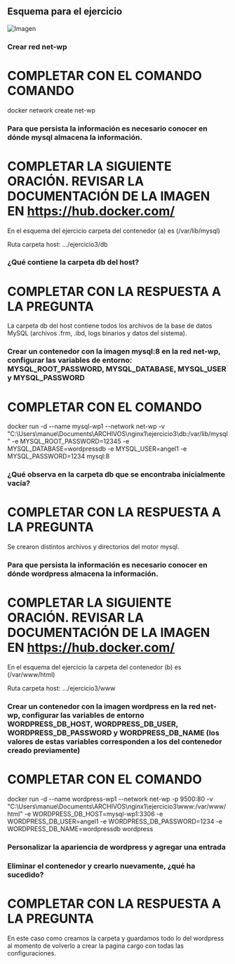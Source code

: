 ## Esquema para el ejercicio
![Imagen](esquema-ejercicio3.PNG)

### Crear red net-wp
# COMPLETAR CON EL COMANDO COMANDO

docker network create net-wp

### Para que persista la información es necesario conocer en dónde mysql almacena la información.
# COMPLETAR LA SIGUIENTE ORACIÓN. REVISAR LA DOCUMENTACIÓN DE LA IMAGEN EN https://hub.docker.com/
En el esquema del ejercicio carpeta del contenedor (a) es (/var/lib/mysql)

Ruta carpeta host: .../ejercicio3/db

### ¿Qué contiene la carpeta db del host?
# COMPLETAR CON LA RESPUESTA A LA PREGUNTA

La carpeta db del host contiene todos los archivos de la base de datos MySQL (archivos .frm, .ibd, logs binarios y datos del sistema).

### Crear un contenedor con la imagen mysql:8  en la red net-wp, configurar las variables de entorno: MYSQL_ROOT_PASSWORD, MYSQL_DATABASE, MYSQL_USER y MYSQL_PASSWORD
# COMPLETAR CON EL COMANDO

docker run -d --name mysql-wp1 --network net-wp -v "C:\Users\manue\Documents\ARCHIVOS\nginx1\ejercicio3\db:/var/lib/mysql" -e MYSQL_ROOT_PASSWORD=12345 -e MYSQL_DATABASE=wordpressdb -e MYSQL_USER=angel1 -e MYSQL_PASSWORD=1234 mysql:8


### ¿Qué observa en la carpeta db que se encontraba inicialmente vacía?
# COMPLETAR CON LA RESPUESTA A LA PREGUNTA

Se crearon distintos archivos y directorios del motor mysql.

### Para que persista la información es necesario conocer en dónde wordpress almacena la información.
# COMPLETAR LA SIGUIENTE ORACIÓN. REVISAR LA DOCUMENTACIÓN DE LA IMAGEN EN https://hub.docker.com/
En el esquema del ejercicio la carpeta del contenedor (b) es (/var/www/html)

Ruta carpeta host: .../ejercicio3/www

### Crear un contenedor con la imagen wordpress en la red net-wp, configurar las variables de entorno WORDPRESS_DB_HOST, WORDPRESS_DB_USER, WORDPRESS_DB_PASSWORD y WORDPRESS_DB_NAME (los valores de estas variables corresponden a los del contenedor creado previamente)
# COMPLETAR CON EL COMANDO

docker run -d --name wordpress-wp1 --network net-wp -p 9500:80 -v "C:\Users\manue\Documents\ARCHIVOS\nginx1\ejercicio3\www:/var/www/html" -e WORDPRESS_DB_HOST=mysql-wp1:3306 -e WORDPRESS_DB_USER=angel1 -e WORDPRESS_DB_PASSWORD=1234 -e WORDPRESS_DB_NAME=wordpressdb wordpress

### Personalizar la apariencia de wordpress y agregar una entrada

### Eliminar el contenedor y crearlo nuevamente, ¿qué ha sucedido?

# COMPLETAR CON LA RESPUESTA A LA PREGUNTA 

En este caso como creamos la carpeta y guardamos todo lo del wordpress al momento de volverlo a crear la pagina cargo con todas las configuraciones.

